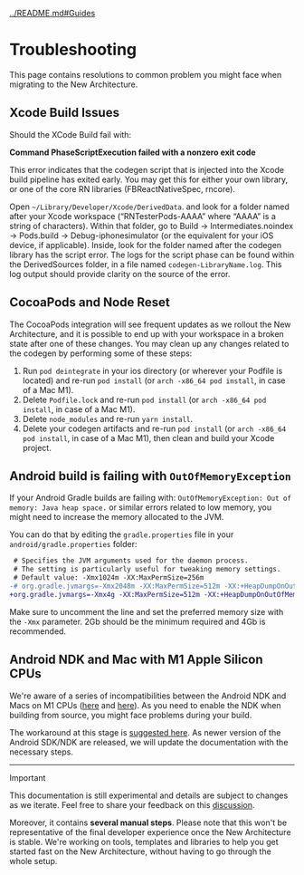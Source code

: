 [../README.md#Guides](../README.md#guides)

# Troubleshooting

This page contains resolutions to common problem you might face when migrating to the New Architecture.

## Xcode Build Issues

Should the XCode Build fail with:

**Command PhaseScriptExecution failed with a nonzero exit code**

This error indicates that the codegen script that is injected into the Xcode build pipeline has exited early. You may get this for either your own library, or one of the core RN libraries (FBReactNativeSpec, rncore).

Open `~/Library/Developer/Xcode/DerivedData`. and look for a folder named after your Xcode workspace (“RNTesterPods-AAAA” where “AAAA” is a string of characters). Within that folder, go to Build → Intermediates.noindex → Pods.build → Debug-iphonesimulator (or the equivalent for your iOS device, if applicable). Inside, look for the folder named after the codegen library has the script error. The logs for the script phase can be found within the DerivedSources folder, in a file named `codegen-LibraryName.log`. This log output should provide clarity on the source of the error.

## CocoaPods and Node Reset

The CocoaPods integration will see frequent updates as we rollout the New Architecture, and it is possible to end up with your workspace in a broken state after one of these changes. You may clean up any changes related to the codegen by performing some of these steps:

1. Run `pod deintegrate` in your ios directory (or wherever your Podfile is located) and re-run `pod install` (or `arch -x86_64 pod install`, in case of a Mac M1).
2. Delete `Podfile.lock` and re-run `pod install` (or `arch -x86_64 pod install`, in case of a Mac M1).
3. Delete `node_modules` and re-run `yarn install`.
4. Delete your codegen artifacts and re-run `pod install` (or `arch -x86_64 pod install`, in case of a Mac M1), then clean and build your Xcode project.

## Android build is failing with `OutOfMemoryException`

If your Android Gradle builds are failing with: `OutOfMemoryException: Out of memory: Java heap space.` or similar errors related to low memory, you might need to increase the memory allocated to the JVM.

You can do that by editing the `gradle.properties` file in your `android/gradle.properties` folder:

```diff
 # Specifies the JVM arguments used for the daemon process.
 # The setting is particularly useful for tweaking memory settings.
 # Default value: -Xmx1024m -XX:MaxPermSize=256m
-# org.gradle.jvmargs=-Xmx2048m -XX:MaxPermSize=512m -XX:+HeapDumpOnOutOfMemoryError -Dfile.encoding=UTF-8
+org.gradle.jvmargs=-Xmx4g -XX:MaxPermSize=512m -XX:+HeapDumpOnOutOfMemoryError -Dfile.encoding=UTF-8
```

Make sure to uncomment the line and set the preferred memory size with the `-Xmx` parameter. 2Gb should be the minimum required and 4Gb is recommended.

## Android NDK and Mac with M1 Apple Silicon CPUs

We're aware of a series of incompatibilities between the Android NDK and Macs on M1 CPUs ([here](https://github.com/android/ndk/issues/1299) and [here](https://github.com/android/ndk/issues/1410)).
As you need to enable the NDK when building from source, you might face problems during your build.

The workaround at this stage is [suggested here](https://github.com/android/ndk/issues/1299).
As newer version of the Android SDK/NDK are released, we will update the documentation with the necessary steps.

---

> [!IMPORTANT]
> This documentation is still experimental and details are subject to changes as we iterate.
> Feel free to share your feedback on this [discussion](https://github.com/reactwg/react-native-new-architecture/discussions/8).
>
> Moreover, it contains **several manual steps**. Please note that this won't be representative of the final developer experience once the New Architecture is stable. We're working on tools, templates and libraries to help you get started fast on the New Architecture, without having to go through the whole setup.

